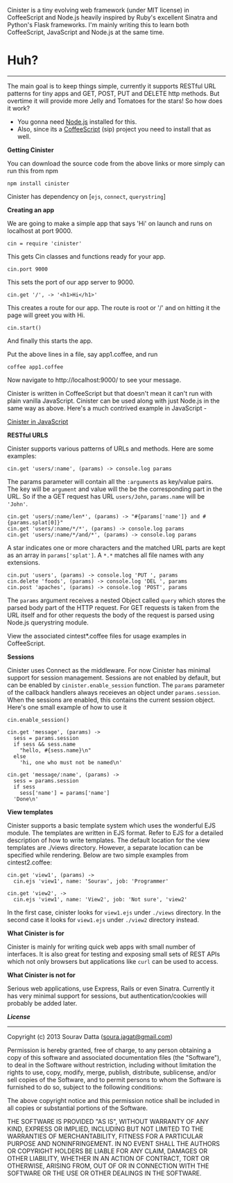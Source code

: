 Cinister is a tiny evolving web framework  (under MIT license) in CoffeeScript and Node.js heavily inspired
by Ruby's excellent Sinatra and Python's Flask frameworks. I'm mainly writing this to learn both CoffeeScript, JavaScript and Node.js at the same time. 

Huh?
======================
***


The main goal is to keep things simple, currently it supports RESTful URL patterns for tiny apps and GET, POST, PUT and DELETE http methods.
But overtime it will provide more Jelly and Tomatoes for the stars! So how does it work?

* You gonna need [Node.js](http://nodejs.org/) installed for this.
* Also, since its a [CoffeeScript](http://coffeescript.org/) (sip) project you need to install that as well.

**Getting Cinister**

You can download the source code from the above links or more simply can run this from npm

`npm install cinister`

Cinister has dependency on [`ejs`, `connect`, `querystring`]

**Creating an app**

We are going to make a simple app that says 'Hi' on launch and runs on localhost at port 9000.

`cin = require 'cinister'`

This gets Cin classes and functions ready for your app.

`cin.port 9000`

This sets the port of our app server to 9000.

`cin.get '/', -> '<h1>Hi</h1>'`

This creates a route for our app. The route is root or '/' and on hitting it the page will greet you with Hi.

`cin.start()`

And finally this starts the app.

Put the above lines in a file, say app1.coffee, and run

`coffee app1.coffee`

Now navigate to http://localhost:9000/ to see your message.

Cinister is written in CoffeeScript but that doesn't mean it can't run with plain vanilla JavaScript. Cinister can be used along with just Node.js in the same way as above. Here's a much contrived example in JavaScript -

[Cinister in JavaScript](https://gist.github.com/souravdatta/5538500)

**RESTful URLS**

Cinister supports various patterns of URLs and methods. Here are some examples:

    cin.get 'users/:name', (params) -> console.log params

The params parameter will contain all the `:argument`s as key/value pairs. The key will be `argument` and value will the be the corresponding part in the URL. So if the a GET request has URL `users/John`, `params.name` will be `'John'`.

    cin.get 'users/:name/len*', (params) -> "#{params['name']} and #{params.splat[0]}"
    cin.get 'users/:name/*/*', (params) -> console.log params
    cin.get 'users/:name/*/and/*', (params) -> console.log params

A star indicates one or more characters and the matched URL parts are kept as an array in `params['splat']`. A `*.*` matches all file names with any extensions.

    cin.put 'users', (params) -> console.log 'PUT ', params
    cin.delete 'foods', (params) -> console.log 'DEL ', params
    cin.post 'apaches', (params) -> console.log 'POST', params

The `params` argument receives a nested Object called `query` which stores the parsed body part of the HTTP request. For GET requests is taken from the URL itself and for other requests the body of the request is parsed using Node.js querystring module.

View the associated cintest*.coffee files for usage examples in CoffeeScript.

**Sessions**

Cinister uses Connect as the middleware. For now Cinister has minimal support for session management. Sessions are not enabled by default, but can be enabled by
`cinister.enable_session` function. The `params` parameter of the callback handlers always receieves an object under `params.session`. When the sessions are enabled, this contains the current session object. Here's one small example of how to use it

    cin.enable_session()

    cin.get 'message', (params) ->
      sess = params.session
      if sess && sess.name
        "hello, #{sess.name}\n"
      else
        'hi, one who must not be named\n'

    cin.get 'message/:name', (params) ->
      sess = params.session
      if sess
        sess['name'] = params['name']
      'Done\n'

**View templates**

Cinister supports a basic template system which uses the wonderful EJS module. The templates are written in EJS format. Refer to EJS for a detailed description of how to write templates.
The default location for the view templates are ./views directory. However, a separate location can be specified while rendering. Below are two simple examples from cintest2.coffee:

    cin.get 'view1', (params) ->
      cin.ejs 'view1', name: 'Sourav', job: 'Programmer'

    cin.get 'view2', ->
      cin.ejs 'view1', name: 'View2', job: 'Not sure', 'view2'

In the first case, cinister looks for `view1.ejs` under `./views` directory. In the second case it looks for `view1.ejs` under `./view2` directory instead.

**What Cinister is for**

Cinister is mainly for writing quick web apps with small number of interfaces. It is also great for testing and exposing small sets of REST APIs which not only browsers but applications like `curl` can be used to access.

**What Cinister is not for**

Serious web applications, use Express, Rails or even Sinatra. Currently it has very minimal support for sessions, but authentication/cookies will probably be added later.



***License***
***
Copyright (c) 2013 Sourav Datta (soura.jagat@gmail.com)

Permission is hereby granted, free of charge, to any person obtaining a copy of this software and associated
documentation files (the "Software"), to deal in the Software without restriction, including without limitation the
rights to use, copy, modify, merge, publish, distribute, sublicense, and/or sell copies of the Software, and to permit
persons to whom the Software is furnished to do so, subject to the following conditions:

The above copyright notice and this permission notice shall be included in all copies or substantial portions of the
Software.

THE SOFTWARE IS PROVIDED "AS IS", WITHOUT WARRANTY OF ANY KIND, EXPRESS OR IMPLIED, INCLUDING BUT NOT LIMITED TO THE
WARRANTIES OF MERCHANTABILITY, FITNESS FOR A PARTICULAR PURPOSE AND NONINFRINGEMENT. IN NO EVENT SHALL THE AUTHORS
OR COPYRIGHT HOLDERS BE LIABLE FOR ANY CLAIM, DAMAGES OR OTHER LIABILITY, WHETHER IN AN ACTION OF CONTRACT,
TORT OR OTHERWISE, ARISING FROM, OUT OF OR IN CONNECTION WITH THE SOFTWARE OR THE USE OR OTHER DEALINGS IN THE SOFTWARE.
